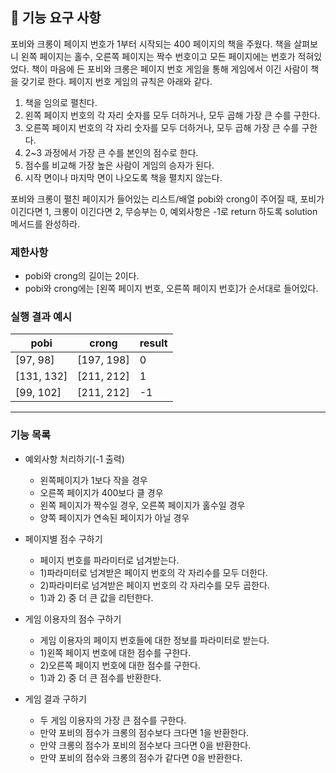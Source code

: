 ## 🚀 기능 요구 사항

포비와 크롱이 페이지 번호가 1부터 시작되는 400 페이지의 책을 주웠다. 책을 살펴보니 왼쪽 페이지는 홀수, 오른쪽 페이지는 짝수 번호이고 모든 페이지에는 번호가 적혀있었다. 책이 마음에 든 포비와 크롱은 페이지 번호 게임을 통해 게임에서 이긴 사람이 책을 갖기로 한다. 페이지 번호 게임의 규칙은 아래와 같다.

1. 책을 임의로 펼친다.
2. 왼쪽 페이지 번호의 각 자리 숫자를 모두 더하거나, 모두 곱해 가장 큰 수를 구한다.
3. 오른쪽 페이지 번호의 각 자리 숫자를 모두 더하거나, 모두 곱해 가장 큰 수를 구한다.
4. 2~3 과정에서 가장 큰 수를 본인의 점수로 한다.
5. 점수를 비교해 가장 높은 사람이 게임의 승자가 된다.
6. 시작 면이나 마지막 면이 나오도록 책을 펼치지 않는다.

포비와 크롱이 펼친 페이지가 들어있는 리스트/배열 pobi와 crong이 주어질 때, 포비가 이긴다면 1, 크롱이 이긴다면 2, 무승부는 0, 예외사항은 -1로 return 하도록 solution 메서드를 완성하라.

### 제한사항

- pobi와 crong의 길이는 2이다.
- pobi와 crong에는 [왼쪽 페이지 번호, 오른쪽 페이지 번호]가 순서대로 들어있다.

### 실행 결과 예시

| pobi | crong | result |
| --- | --- | --- |
| [97, 98] | [197, 198] | 0 |
| [131, 132] | [211, 212] | 1 |
| [99, 102] | [211, 212] | -1 |

---
### 기능 목록

- 예외사항 처리하기(-1 출력)
  - 왼쪽페이지가 1보다 작을 경우
  - 오른쪽 페이지가 400보다 클 경우
  - 왼쪽 페이지가 짝수일 경우, 오른쪽 페이지가 홀수일 경우
  - 양쪽 페이지가 연속된 페이지가 아닐 경우

- 페이지별 점수 구하기
  - 페이지 번호를 파라미터로 넘겨받는다.
  - 1)파라미터로 넘겨받은 페이지 번호의 각 자리수를 모두 더한다.
  - 2)파라미터로 넘겨받은 페이지 번호의 각 자리수를 모두 곱한다.
  - 1)과 2) 중 더 큰 값을 리턴한다.

- 게임 이용자의 점수 구하기
  - 게임 이용자의 페이지 번호들에 대한 정보를 파라미터로 받는다.
  - 1)왼쪽 페이지 번호에 대한 점수를 구한다.
  - 2)오른쪽 페이지 번호에 대한 점수를 구한다.
  - 1)과 2) 중 더 큰 점수를 반환한다.

- 게임 결과 구하기
  - 두 게임 이용자의 가장 큰 점수를 구한다.
  - 만약 포비의 점수가 크롱의 점수보다 크다면 1을 반환한다.
  - 만약 크롱의 점수가 포비의 점수보다 크다면 0을 반환한다.
  - 만약 포비의 점수와 크롱의 점수가 같다면 0을 반환한다.
